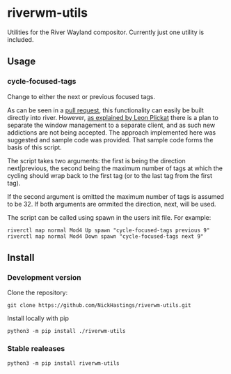 # riverwm-utils
Utilities for the River Wayland compositor. Currently just one utility is included.

## Usage

### cycle-focused-tags

Change to either the next or previous focused tags.

As can be seen in a [pull
request](https://github.com/riverwm/river/pull/506), this
functionality can easily be built directly into river. However, [as
explained by Leon
Plickat](https://github.com/riverwm/river/pull/506#issuecomment-1008021752)
there is a plan to separate the window management to a separate
client, and as such new addictions are not being accepted. The
approach implemented here was suggested and sample code was
provided. That sample code forms the basis of this script.

The script takes two arguments: the first is being the direction
next|previous, the second being the maximum number of tags at which
the cycling should wrap back to the first tag (or to the last tag from
the first tag). 

If the second argument is omitted the maximum number of tags is
assumed to be 32.  If both arguments are ommited the direction,
next, will be used.

The script can be called using spawn in the users init file. For example:
```
riverctl map normal Mod4 Up spawn "cycle-focused-tags previous 9"
riverctl map normal Mod4 Down spawn "cycle-focused-tags next 9"
```
## Install

### Development version
Clone the repository:
```
git clone https://github.com/NickHastings/riverwm-utils.git
```
Install locally with pip
```
python3 -m pip install ./riverwm-utils
```
### Stable realeases
```
python3 -m pip install riverwm-utils
```


